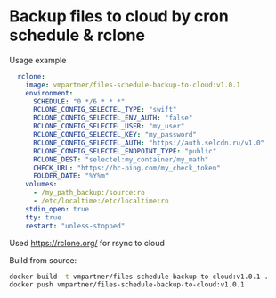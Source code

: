 # Backup files to cloud by cron schedule & rclone

Usage example
```yaml
  rclone:
    image: vmpartner/files-schedule-backup-to-cloud:v1.0.1
    environment:
      SCHEDULE: "0 */6 * * *"
      RCLONE_CONFIG_SELECTEL_TYPE: "swift"
      RCLONE_CONFIG_SELECTEL_ENV_AUTH: "false"
      RCLONE_CONFIG_SELECTEL_USER: "my_user"
      RCLONE_CONFIG_SELECTEL_KEY: "my_password"
      RCLONE_CONFIG_SELECTEL_AUTH: "https://auth.selcdn.ru/v1.0"
      RCLONE_CONFIG_SELECTEL_ENDPOINT_TYPE: "public"
      RCLONE_DEST: "selectel:my_container/my_math"
      CHECK_URL: "https://hc-ping.com/my_check_token"
      FOLDER_DATE: "%Y%m"
    volumes:
      - /my_path_backup:/source:ro
      - /etc/localtime:/etc/localtime:ro
    stdin_open: true
    tty: true
    restart: "unless-stopped"
```

Used https://rclone.org/ for rsync to cloud

Build from source:
```bash
docker build -t vmpartner/files-schedule-backup-to-cloud:v1.0.1 .
docker push vmpartner/files-schedule-backup-to-cloud:v1.0.1
```
